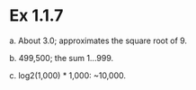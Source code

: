 # Ex 1.1.7

a.  About 3.0; approximates the square root of 9.

b.  499,500; the sum 1...999.

c.  log2(1,000) * 1,000: ~10,000.
